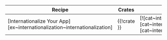 | Recipe | Crates | Categories |
|--------|--------|------------|
| [Internationalize Your App][ex~internationalization~internationalization] | {{!crate }} | [![cat~internationalization][cat~internationalization~badge]][cat~internationalization] |
